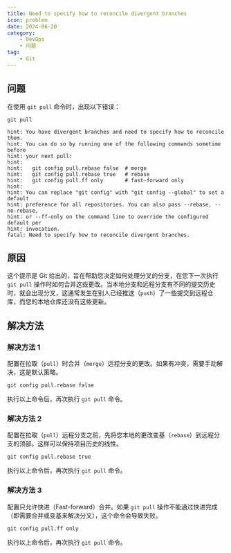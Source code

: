 ```yaml
---
title: Need to specify how to reconcile divergent branches
icon: problem
date: 2024-06-20
category: 
    - DevOps
    - 问题
tag:
    - Git
---
```


## 问题

在使用 `git pull` 命令时，出现以下错误：

```shell
git pull

hint: You have divergent branches and need to specify how to reconcile them.
hint: You can do so by running one of the following commands sometime before
hint: your next pull:
hint:
hint:   git config pull.rebase false  # merge
hint:   git config pull.rebase true   # rebase
hint:   git config pull.ff only       # fast-forward only
hint:
hint: You can replace "git config" with "git config --global" to set a default
hint: preference for all repositories. You can also pass --rebase, --no-rebase,
hint: or --ff-only on the command line to override the configured default per
hint: invocation.
fatal: Need to specify how to reconcile divergent branches.
```

## 原因

这个提示是 Git 给出的，旨在帮助您决定如何处理分叉的分支，在您下一次执行 `git pull` 操作时如何合并这些更改。当本地分支和远程分支有不同的提交历史时，就会出现分叉，这通常发生在别人已经推送（`push`）了一些提交到远程仓库，而您的本地仓库还没有这些更新。

## 解决方法

### 解决方法 1

配置在拉取（`pull`）时合并（`merge`）远程分支的更改。如果有冲突，需要手动解决，这是默认策略。

```shell
git config pull.rebase false
```

执行以上命令后，再次执行 `git pull` 命令。

### 解决方法 2

配置在拉取（`pull`）远程分支之前，先将您本地的更改变基（`rebase`）到远程分支的顶部。这样可以保持项目历史的线性。

```shell
git config pull.rebase true
```

执行以上命令后，再次执行 `git pull` 命令。

### 解决方法 3

配置只允许快进（Fast-forward）合并。如果 `git pull` 操作不能通过快进完成（即需要合并或变基来解决分叉），这个命令会导致失败。

```shell
git config pull.ff only
```

执行以上命令后，再次执行 `git pull` 命令。

